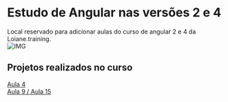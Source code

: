 # Estudo de Angular nas versões 2 e 4

Local reservado para adicionar aulas do curso de angular 2 e 4 da Loiane.training.  
![IMG](https://udemy-images.udemy.com/course/240x135/1214624_6c76.jpg)  

## Projetos realizados no curso
[Aula 4](https://github.com/Leoxxid/estudo-angular-v2-e-v4/tree/master/hello-typescript)  
[Aula 9 / Aula 15](https://github.com/Leoxxid/estudo-angular-v2-e-v4/tree/master/data-binding)
